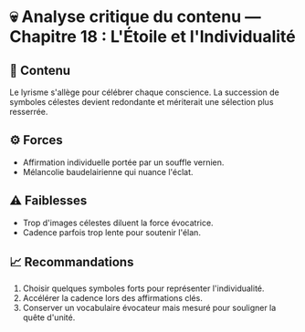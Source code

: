 # 💀 Analyse critique du contenu — Chapitre 18 : L'Étoile et l'Individualité

## 🧠 Contenu
Le lyrisme s'allège pour célébrer chaque conscience. La succession de symboles célestes devient redondante et mériterait une sélection plus resserrée.

## ⚙️ Forces
- Affirmation individuelle portée par un souffle vernien.
- Mélancolie baudelairienne qui nuance l'éclat.

## ⚠️ Faiblesses
- Trop d'images célestes diluent la force évocatrice.
- Cadence parfois trop lente pour soutenir l'élan.

## 📈 Recommandations
1. Choisir quelques symboles forts pour représenter l'individualité.
2. Accélérer la cadence lors des affirmations clés.
3. Conserver un vocabulaire évocateur mais mesuré pour souligner la quête d'unité.
